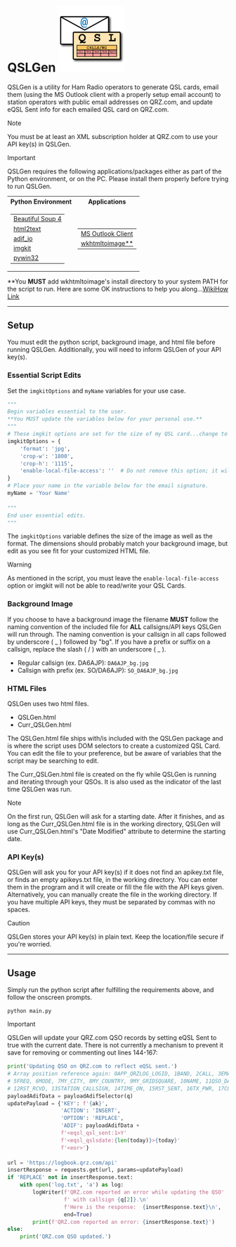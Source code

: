# QSLGen <img src="https://github.com/drdrewusaf/QSLGen/blob/master/QSL%20Icon.png" alt="drawing" width="150"/>
QSLGen is a utility for Ham Radio operators to generate QSL cards, email them (using the MS Outlook client with a properly setup email account) to station operators with public email addresses on QRZ.com, and update eQSL Sent info for each emailed QSL card on QRZ.com.

> [!NOTE]
> You must be at least an XML subscription holder at QRZ.com to use your API key(s) in QSLGen.

> [!IMPORTANT]
> QSLGen requires the following applications/packages either as part of the Python environment, or on the PC.  Please install them properly before trying to run QSLGen.
> <table>
> <tr>
> <th>Python Environment</th>
> <th>Applications</th>
> </tr>
> <tr>
> <td>
> <table>
> <tr><td><a href="https://pypi.org/project/beautifulsoup4/">Beautiful Soup 4</a></td></tr>
> <tr><td><a href="https://pypi.org/project/html2text/">html2text</a></td></tr>
> <tr><td><a href="https://pypi.org/project/adif-io/">adif_io</a></td></tr>
> <tr><td><a href="https://pypi.org/project/imgkit/">imgkit</a></td></tr>
> <tr><td><a href="https://pypi.org/project/pywin32/">pywin32</a></td></tr>
> </table>
> </td>
> <td>
> <table>
> <tr><td><a href="https://microsoft.com">MS Outlook Client</a></td></tr>
> <tr><td><a href="https://wkhtmltopdf.org">wkhtmltoimage**</a></td></tr>
> </table>
> </td>
> </tr> </table>
> **You <strong>MUST</strong> add wkhtmltoimage's install directory to your system PATH for the script to run.  Here are some OK instructions to help you along...<a href="https://www.wikihow.com/Change-the-PATH-Environment-Variable-on-Windows">WikiHow Link</a>
***
## Setup
You must edit the python script, background image, and html file before running QSLGen.  Additionally, you will need to inform QSLGen of your API key(s).

### Essential Script Edits
Set the ```imgkitOptions``` and ```myName``` variables for your use case. 
```python
"""
Begin variables essential to the user.
**You MUST update the variables below for your personal use.**
"""
# These imgkit options are set for the size of my QSL card...change to your preference/background image size.
imgkitOptions = {
    'format': 'jpg',
    'crop-w': '1800',
    'crop-h': '1115',
    'enable-local-file-access': ''  # Do not remove this option; it will cause imgkit/wkhtmltoimage failure.
}
# Place your name in the variable below for the email signature.
myName = 'Your Name'

"""
End user essential edits.
"""
```
The ```imgkitOptions``` variable defines the size of the image as well as the format.  The dimensions should probably match your background image, but edit as you see fit for your customized HTML file.
> [!WARNING]
> As mentioned in the script, you must leave the ```enable-local-file-access``` option or imgkit will not be able to read/write your QSL Cards.

### Background Image
If you choose to have a background image the filename <strong>MUST</strong> follow the naming convention of the included file for <strong>ALL</strong> callsigns/API keys QSLGen will run through.  The naming convention is your callsign in all caps followed by underscore ( _ ) followed by "bg".  If you have a prefix or suffix on a callsign, replace the slash ( / ) with an underscore ( _ ).
- Regular callsign (ex. DA6AJP): ```DA6AJP_bg.jpg```
- Callsign with prefix (ex. SO/DA6AJP): ```SO_DA6AJP_bg.jpg```

### HTML Files
QSLGen uses two html files.
- QSLGen.html
- Curr_QSLGen.html

The QSLGen.html file ships with/is included with the QSLGen package and is where the script uses DOM selectors to create a customized QSL Card.  You can edit the file to your preference, but be aware of variables that the script may be searching to edit.

The Curr_QSLGen.html file is created on the fly while QSLGen is running and iterating through your QSOs.  It is also used as the indicator of the last time QSLGen was run.  
> [!NOTE]
> On the first run, QSLGen will ask for a starting date.  After it finishes, and as long as the Curr_QSLGen.html file is in the working directory, QSLGen will use Curr_QSLGen.html's "Date Modified" attribute to determine the starting date.


### API Key(s)
QSLGen will ask you for your API key(s) if it does not find an apikey.txt file, or finds an empty apikeys.txt file, in the working directory.  You can enter them in the program and it will create or fill the file with the API keys given.  Alternatively, you can manually create the file in the working directory.  If you have multiple API keys, they must be separated by commas with no spaces.
> [!CAUTION]
> QSLGen stores your API key(s) in plain text.  Keep the location/file secure if you're worried.
***
## Usage
Simply run the python script after fulfilling the requirements above, and follow the onscreen prompts.
```
python main.py
```
> [!IMPORTANT]
> QSLGen will update your QRZ.com QSO records by setting eQSL Sent to true with the current date.  There is not currently a mechanism to prevent it save for removing or commenting out lines 144-167:
```python
print('Updating QSO on QRZ.com to reflect eQSL sent.')
# Array position reference again: 0APP_QRZLOG_LOGID, 1BAND, 2CALL, 3EMAIL, 4EQSL_QSL_SENT,
# 5FREQ, 6MODE, 7MY_CITY, 8MY_COUNTRY, 9MY_GRIDSQUARE, 10NAME, 11QSO_DATE,
# 12RST_RCVD, 13STATION_CALLSIGN, 14TIME_ON, 15RST_SENT, 16TX_PWR, 17COMMENT, 18NOTES
payloadAdifData = payloadAdifSelector(q)
updatePayload = {'KEY': f'{ak}',
                 'ACTION': 'INSERT',
                 'OPTION': 'REPLACE',
                 'ADIF': payloadAdifData +
                 f'<eqsl_qsl_sent:1>Y'
                 f'<eqsl_qslsdate:{len(today)}>{today}'
                 f'<eor>'}

url = 'https://logbook.qrz.com/api'
insertResponse = requests.get(url, params=updatePayload)
if 'REPLACE' not in insertResponse.text:
    with open('log.txt', 'a') as log:
        logWriter(f'QRZ.com reported an error while updating the QSO'
                  f' with callsign {q[2]}.\n'
                  f'Here is the response:  {insertResponse.text}\n',
                  end=True)
        print(f'QRZ.com reported an error: {insertResponse.text}')
else:
    print('QRZ.com QSO updated.')
```

